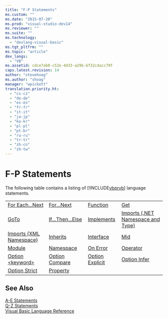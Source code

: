 ```yaml
---
title: "F-P Statements"
ms.custom: ""
ms.date: "2015-07-20"
ms.prod: "visual-studio-dev14"
ms.reviewer: ""
ms.suite: ""
ms.technology: 
  - "devlang-visual-basic"
ms.tgt_pltfrm: ""
ms.topic: "article"
dev_langs: 
  - "VB"
ms.assetid: cdce7ab0-c52e-4d33-a29b-bf32cdacc79f
caps.latest.revision: 14
author: "stevehoag"
ms.author: "shoag"
manager: "wpickett"
translation.priority.ht: 
  - "cs-cz"
  - "de-de"
  - "es-es"
  - "fr-fr"
  - "it-it"
  - "ja-jp"
  - "ko-kr"
  - "pl-pl"
  - "pt-br"
  - "ru-ru"
  - "tr-tr"
  - "zh-cn"
  - "zh-tw"
---
```

# F-P Statements
The following table contains a listing of [!INCLUDE[vbprvb](../../../csharp\programming-guide\concepts\linq/includes/vbprvb_md.md)] language statements.  
  
|||||  
|-|-|-|-|  
|[For Each...Next](../../../visual-basic\language-reference\statements/for-each-next-statement.md)|[For...Next](../../../visual-basic\language-reference\statements/for-next-statement.md)|[Function](../../../visual-basic\language-reference\statements/function-statement.md)|[Get](../../../visual-basic\language-reference\statements/get-statement.md)|  
|[GoTo](../../../visual-basic\language-reference\statements/goto-statement.md)|[If...Then...Else](../../../visual-basic\language-reference\statements/if-then-else-statement.md)|[Implements](../../../visual-basic\language-reference\statements/implements-statement.md)|[Imports (.NET Namespace and Type)](../../../visual-basic\language-reference\statements/imports-statement-net-namespace-and-type.md)|  
|[Imports (XML Namespace)](../../../visual-basic\language-reference\statements/imports-statement-xml-namespace.md)|[Inherits](../../../visual-basic\language-reference\statements/inherits-statement.md)|[Interface](../../../visual-basic\language-reference\statements/interface-statement.md)|[Mid](../../../visual-basic\language-reference\statements/mid-statement.md)|  
|[Module](../../../visual-basic\language-reference\statements/module-statement.md)|[Namespace](../../../visual-basic\language-reference\statements/namespace-statement.md)|[On Error](../../../visual-basic\language-reference\statements/on-error-statement.md)|[Operator](../../../visual-basic\language-reference\statements/operator-statement.md)|  
|[Option \<keyword>](../../../visual-basic\language-reference\statements/option-keyword-statement.md)|[Option Compare](../../../visual-basic\language-reference\statements/option-compare-statement.md)|[Option Explicit](../../../visual-basic\language-reference\statements/option-explicit-statement.md)|[Option Infer](../../../visual-basic\language-reference\statements/option-infer-statement.md)|  
|[Option Strict](../../../visual-basic\language-reference\statements/option-strict-statement.md)|[Property](../../../visual-basic\language-reference\statements/property-statement.md)|||  
  
## See Also  
 [A-E Statements](../../../visual-basic\language-reference\statements/a-e-statements.md)   
 [Q-Z Statements](../../../visual-basic\language-reference\statements/q-z-statements.md)   
 [Visual Basic Language Reference](../../../visual-basic\language-reference/index.md)
